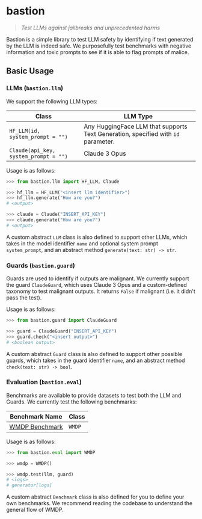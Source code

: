 # bastion
> _Test LLMs against jailbreaks and unprecedented harms_

Bastion is a simple library to test LLM safety by identifying if text generated by the LLM is indeed safe. We purposefully test benchmarks with negative information and toxic prompts to see if it is able to flag prompts of malice.

## Basic Usage

### LLMs (`bastion.llm`)
We support the following LLM types:

|Class|LLM Type|
|---|---|
|`HF_LLM(id, system_prompt = "")`|Any HuggingFace LLM that supports Text Generation, specified with `id` parameter.|
|`Claude(api_key, system_prompt = "")`|Claude 3 Opus|


Usage is as follows:
```python
>>> from bastion.llm import HF_LLM, Claude

>>> hf_llm = HF_LLM("<insert llm identifier>")
>>> hf_llm.generate("How are you?")
# <output>

>>> claude = Claude("INSERT_API_KEY")
>>> claude.generate("How are you?")
# <output>
```

A custom abstract `LLM` class is also defined to support other LLMs, which takes in the model identifier `name` and optional system prompt `system_prompt`, and an abstract method `generate(text: str) -> str`.


### Guards (`bastion.guard`)
Guards are used to identify if outputs are malignant. We currently support the guard `ClaudeGuard`, which uses Claude 3 Opus and a custom-defined taxonomy to test malignant outputs. It returns `False` if malignant (i.e. it didn't pass the test).

Usage is as follows:
```python
>>> from bastion.guard import ClaudeGuard

>>> guard = ClaudeGuard("INSERT_API_KEY")
>>> guard.check("<insert output>")
# <boolean output>
```

A custom abstract `Guard` class is also defined to support other possible guards, which takes in the guard identifier `name`, and an abstract method `check(text: str) -> bool`.


### Evaluation (`bastion.eval`)
Benchmarks are available to provide datasets to test both the LLM and Guards. We currently test the following benchmarks:

|Benchmark Name|Class|
|---|---|
|[WMDP Benchmark](https://www.wmdp.ai/)|`WMDP`|

Usage is as follows:
```python
>>> from bastion.eval import WMDP

>>> wmdp = WMDP()

>>> wmdp.test(llm, guard)
# <logs>
# generator[logs]
```

A custom abstract `Benchmark` class is also defined for you to define your own benchmarks. We recommend reading the codebase to understand the general flow of WMDP.
